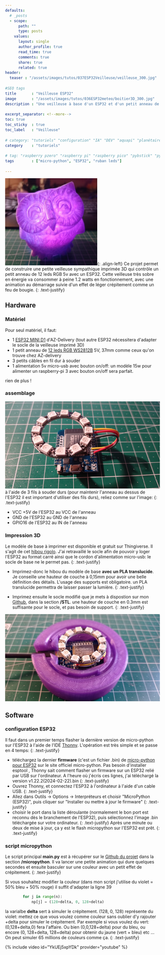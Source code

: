 ```yaml
---
defaults:
  # _posts
  - scope:
      path: ""
      type: posts
    values:
      layout: single
      author_profile: true
      read_time: true
      comments: true
      share: true
      related: true
header: 
  teaser : "/assets/images/tutos/037ESP32Veilleuse/veilleuse_300.jpg"

#SEO tags
title       : "Veilleuse ESP32"
image       : "/assets/images/tutos/036ESP32meteo/boitier3D_300.jpg"
description : "Une veilleuse à base d'un ESP32 et d'un petit anneau de leds"

excerpt_separator: <!--more-->
toc: true
toc_sticky  : true
toc_label   : "Veilleuse"

# category: "tutoriels" "configuration" "IA" "DEV" "aquapi" "planétaire" 
category    : "tutoriels" 

# tag: "raspberry pzero" "raspberry pi" "raspberry pico" "pybstick" "python3" "micro-pyhton" "électronique"
tags        : ["micro-python", "ESP32", "ruban leds"]

---
```


![Veilleuse](/assets/images/tutos/037ESP32Veilleuse/veilleuse_300.jpg){: .align-left}
Ce projet permet de construire une petite veilleuse sympathique imprimée 3D qui contrôle un petit anneau de 12 leds RGB 5v avec un ESP32. Cette veilleuse très sobre en énergie va consommer à peine 1.2 watts en fonctionnement, avec une animation au démarrage suivie d'un effet de léger crépitement comme un feu de bougie.
{: .text-justify}

## Hardware

### Matériel

Pour seul matériel, il faut:

* 1 [ESP32 MINI D1](https://www.az-delivery.de/fr/products/esp32-d1-mini) d'AZ-Delivery (tout autre ESP32 nécessitera d'adapter le socle de la veilleuse imprimé 3D)
* 1 petit anneau de [12 leds RGB WS2812B](https://www.az-delivery.de/fr/products/rgb-led-ring-ws2812-mit-12-rgb-leds-5v-fuer-arduino) 5V, 37mm  comme ceux qu'on trouve chez AZ-delivery 
* 3 petits câbles en fil dur à souder
* 1 alimentation 5v micro-usb avec bouton on/off: un modèle 15w pour alimenter un raspberry-pi 3 avec bouton on/off sera parfait.

rien de plus !

### assemblage

![Veilleuse](/assets/images/tutos/037ESP32Veilleuse/assemblage.jpg)
à l'aide de 3 fils à souder durs (pour maintenir l'anneau au dessus de l'ESP32 il est important d'utiliser des fils durs), reliez comme sur l'image:
{: .text-justify}

* VCC +5V de l'ESP32 au VCC de l'anneau
* GND de l'ESP32 au GND de l'anneau
* GPIO16 de l'ESP32 au IN de l'anneau

### Impression 3D

Le modèle de base à imprimer est disponible et gratuit sur Thingiverse. Il s'agit de cet [hibou rigolo](https://www.thingiverse.com/thing:3939396). J'ai retravaillé le socle afin de pouvoir y loger l'ESP32 au format carré ainsi que le cordon d'alimentation micro-usb: le socle de base ne le permet pas.
{: .text-justify}
* Imprimez-donc le hibou du modèle de base **avec un PLA translucide**. Je conseille une hauteur de couche à 0,15mm pour avoir une belle définition des détails. L'usage des supports est obligatoire. un PLA translucide permettra de laisser passer la lumière.
{: .text-justify}

* Imprimez ensuite le socle modifié que je mets à dispostion sur mon [Github](https://github.com/papsdroidfr/ESP32_Veilleuse), dans la section **/STL**. une hauteur de couche en 0.3mm est suffisante pour le socle, et pas besoin de support.
{: .text-justify}

![Veilleuse](/assets/images/tutos/037ESP32Veilleuse/socle.jpg)

## Software

### configuration ESP32

Il faut dans un premier temps flasher la dernière version de micro-python sur l'ESP32 à l'aide de l'IDE [Thonny](https://thonny.org/). L'opération est très simple et se passe en 4 temps:
{: .text-justify}
* téléchargez la dernier **firmware** (c'est un fichier .bin) de [micro-python pour ESP32](https://micropython.org/download/ESP32_GENERIC/) sur le site officiel micro-python. Pas besoin d'installer esptool , Thonny sait comment flasher un firmware sur un ESP32 relié par USB sur l'ordinateur. A l'heure où j'écris ces lignes, j'ai téléchargé la version v1.22.2(2024-02-22).bin
{: .text-justify}
* Ouvrez Thonny, et connectez l'ESP32 à l'ordinateur  à l'aide d'un cable USB.
{: .text-justify}
* Allez dans Outils -> Options -> Interpréteurs et choisir "MicroPython (ESP32)", puis cliquer sur "Installer ou mettre à jour le firmware"
{: .text-justify}
* choisir le port dans la liste déroulante (normalement le bon port est reconnu dès le branchement de l'ESP32), puis sélectionnez l'image .bin téléchargée sur votre ordinateur.
{: .text-justify}
Après une minute ou deux de mise à jour, ça y est le flash micropython sur l'ESP32 est prêt.
{: .text-justify}

### script micropython

Le script principal **main.py** est à récupérer sur le [Github du projet](https://github.com/papsdroidfr/ESP32_Veilleuse) dans la section **/micropython**. Il va lancer une petite animation qui dure quelques secondes et ensuite basculer sur une couleur avec un petit effet de crépitement.
{: .text-justify} 

Si vous souhaitez modifier la couleur (dans mon script j'utilise du violet = 50% bleu  + 50% rouge) il suffit d'adapter la ligne 39 

```python
        for j in range(n):
            np[j] = (128+delta, 0, 128+delta)
```
la varialbe **delta** sert à simuler le crépitement. (128, 0, 128) représente du violet: mettez ce que vous voulez comme couleur sans oublier d'y rajouter +delta pour simuler le crépitement. Par exemple si vous voulez du vert: (0,128+delta,0) fera l'affaire. Ou bien (0,0,128+delta) pour du bleu, ou encore (0, 128+delta, 128+delta) pour obtenir du jaune (vert + bleu) etc ... On peut simuler 65 millions de couleurs comme ça.
{: .text-justify} 

{% include video id="YkUEj5xpYDk" provider="youtube" %}
